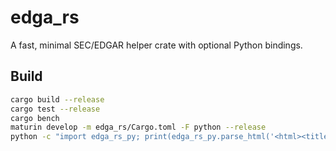 # edga_rs

A fast, minimal SEC/EDGAR helper crate with optional Python bindings.

## Build

```bash
cargo build --release
cargo test --release
cargo bench
maturin develop -m edga_rs/Cargo.toml -F python --release
python -c "import edga_rs_py; print(edga_rs_py.parse_html('<html><title>Hi</title></html>'))"
```
